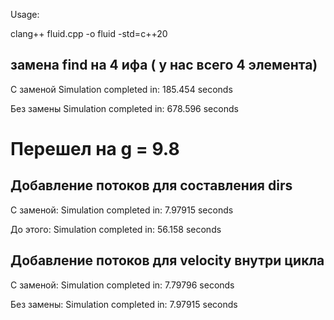 Usage:

clang++ fluid.cpp -o fluid -std=c++20


## замена find на 4 ифа ( у нас всего 4 элемента)

С заменой 
Simulation completed in: 185.454 seconds

Без замены 
Simulation completed in: 678.596 seconds

# Перешел на g = 9.8

## Добавление потоков для составления dirs
С заменой:
Simulation completed in: 7.97915 seconds

До этого:
Simulation completed in: 56.158 seconds

## Добавление потоков для velocity внутри цикла
С заменой:
Simulation completed in: 7.79796 seconds

Без замены: 
Simulation completed in: 7.97915 seconds